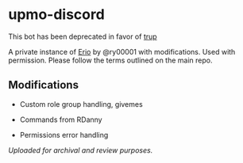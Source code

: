 # upmo-discord

This bot has been deprecated in favor of [trup](https://github.com/unixporn/trup)

A private instance of [Erio](https://github.com/ClarityMoe/Erio) by @ry00001 with modifications. Used with permission. Please follow the terms outlined on the main repo.

## Modifications

* Custom role group handling, givemes

* Commands from RDanny

* Permissions error handling

_Uploaded for archival and review purposes._